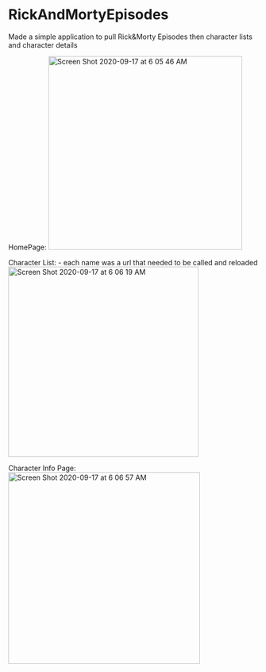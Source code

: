 # RickAndMortyEpisodes
Made a simple application to pull Rick&amp;Morty Episodes then character lists and character details

HomePage:
<img width="390" alt="Screen Shot 2020-09-17 at 6 05 46 AM" src="https://user-images.githubusercontent.com/59027828/93462363-d4b5c600-f8ab-11ea-8c10-c185a1acc1be.png">

Character List: - each name was a url that needed to be called and reloaded
<img width="383" alt="Screen Shot 2020-09-17 at 6 06 19 AM" src="https://user-images.githubusercontent.com/59027828/93462409-e8f9c300-f8ab-11ea-8702-ba1424412931.png">

Character Info Page:
<img width="386" alt="Screen Shot 2020-09-17 at 6 06 57 AM" src="https://user-images.githubusercontent.com/59027828/93462464-0038b080-f8ac-11ea-905a-d47aafb78328.png">

